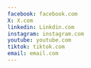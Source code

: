 ```yaml
---
facebook: facebook.com
X: X.com
linkedin: Linkdin.com
instagram: instagram.com
youtube: youtube.com
tiktok: tiktok.com
email: email.com
---
```

